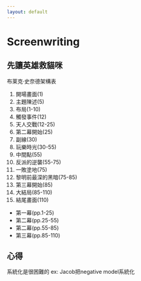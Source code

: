 ```yaml
---
layout: default
---
```


# Screenwriting


## 先讓英雄救貓咪
布莱克·史奈德架構表
1. 開場畫面(1)
2. 主題陳述(5)
3. 布局(1-10)
4. 觸發事件(12)
5. 天人交戰(12-25)
6. 第二幕開始(25)
7. 副線(30)
8. 玩樂時光(30-55)
9. 中間點(55)
10. 反派的逆襲(55-75)
11. 一敗塗地(75)
12. 黎明前最深的黑暗(75-85)
13. 第三幕開始(85)
14. 大結局(85-110)
15. 結尾畫面(110)


* 第一幕(pp.1-25) 
* 第二幕(pp.25-55) 
* 第二幕(pp.55-85) 
* 第三幕(pp.85-110)


## 心得
系統化是很困難的 ex: Jacob把negative model系統化